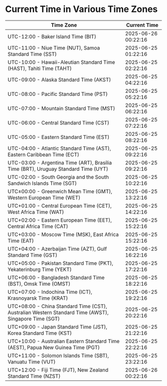 # Current Time in Various Time Zones

| Time Zone | Current Time |
|-----------|--------------|
| UTC-12:00 - Baker Island Time (BIT) | 2025-06-26 00:22:16 |
| UTC-11:00 - Niue Time (NUT), Samoa Standard Time (SST) | 2025-06-25 01:22:16 |
| UTC-10:00 - Hawaii-Aleutian Standard Time (HAST), Tahiti Time (TAHT) | 2025-06-25 02:22:16 |
| UTC-09:00 - Alaska Standard Time (AKST) | 2025-06-25 04:22:16 |
| UTC-08:00 - Pacific Standard Time (PST) | 2025-06-25 05:22:16 |
| UTC-07:00 - Mountain Standard Time (MST) | 2025-06-25 06:22:16 |
| UTC-06:00 - Central Standard Time (CST) | 2025-06-25 07:22:16 |
| UTC-05:00 - Eastern Standard Time (EST) | 2025-06-25 08:22:16 |
| UTC-04:00 - Atlantic Standard Time (AST), Eastern Caribbean Time (ECT) | 2025-06-25 09:22:16 |
| UTC-03:00 - Argentina Time (ART), Brasília Time (BRT), Uruguay Standard Time (UYT) | 2025-06-25 09:22:16 |
| UTC-02:00 - South Georgia and the South Sandwich Islands Time (SGT) | 2025-06-25 10:22:16 |
| UTC±00:00 - Greenwich Mean Time (GMT), Western European Time (WET) | 2025-06-25 13:22:16 |
| UTC+01:00 - Central European Time (CET), West Africa Time (WAT) | 2025-06-25 14:22:16 |
| UTC+02:00 - Eastern European Time (EET), Central Africa Time (CAT) | 2025-06-25 15:22:16 |
| UTC+03:00 - Moscow Time (MSK), East Africa Time (EAT) | 2025-06-25 15:22:16 |
| UTC+04:00 - Azerbaijan Time (AZT), Gulf Standard Time (GST) | 2025-06-25 16:22:16 |
| UTC+05:00 - Pakistan Standard Time (PKT), Yekaterinburg Time (YEKT) | 2025-06-25 17:22:16 |
| UTC+06:00 - Bangladesh Standard Time (BST), Omsk Time (OMST) | 2025-06-25 18:22:16 |
| UTC+07:00 - Indochina Time (ICT), Krasnoyarsk Time (KRAT) | 2025-06-25 19:22:16 |
| UTC+08:00 - China Standard Time (CST), Australian Western Standard Time (AWST), Singapore Time (SGT) | 2025-06-25 20:22:16 |
| UTC+09:00 - Japan Standard Time (JST), Korea Standard Time (KST) | 2025-06-25 21:22:16 |
| UTC+10:00 - Australian Eastern Standard Time (AEST), Papua New Guinea Time (PGT) | 2025-06-25 22:22:16 |
| UTC+11:00 - Solomon Islands Time (SBT), Vanuatu Time (VUT) | 2025-06-25 23:22:16 |
| UTC+12:00 - Fiji Time (FJT), New Zealand Standard Time (NZST) | 2025-06-26 00:22:16 |
